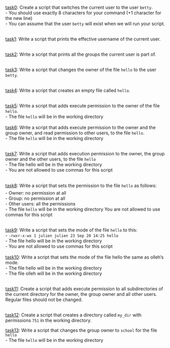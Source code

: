 [task0](./0-iam_betty): Create a script that switches the current user to the user `betty`.<br>
	- You should use exactly 8 characters for your command (+1 character for the new line)<br>
	- You can assume that the user `betty` will exist when we will run your script. <br><br>

[task1](./1-who_am_i): Write a script that prints the effective username of the current user.<br><br>

[task2](./2-groups): Write a script that prints all the groups the current user is part of.<br><br>

[task3](./3-new_owner): Write a script that changes the owner of the file `hello` to the user `betty`.<br><br>

[task4](./4-empty): Write a script that creates an empty file called `hello`.<br><br>

[task5](./5-execute): Write a script that adds execute permission to the owner of the file `hello`.<br>
 	- The file `hello` will be in the working directory<br><br>
[task6](./6-multiple_permissions): Write a script that adds execute permission to the owner and the group owner, and read permission to other users, to the file `hello`.<br>
	- The file `hello` will be in the working directory<br><br>

[task7](./7-everybody): Write a script that adds execution permission to the owner, the group owner and the other users, to the file `hello`<br>
	- The file hello will be in the working directory<br>
	- You are not allowed to use commas for this script<br><br>

[task8](./8-James_Bond): Write a script that sets the permission to the file `hello` as follows:<br>
	- Owner: no permission at all<br>
	- Group: no permission at all<br>
	- Other users: all the permissions<br>
	- The file `hello` will be in the working directory You are not allowed to use commas for this script<br><br>

[task9](./9-John_Doe): Write a script that sets the mode of the file `hello` to this:<br>
	- `-rwxr-x-wx 1 julien julien 23 Sep 20 14:25 hello`<br>
	- The file hello will be in the working directory<br>
	- You are not allowed to use commas for this script<br><br>
[task10](./10-mirror_permissions): Write a script that sets the mode of the file hello the same as olleh’s mode.<br>
	- The file hello will be in the working directory<br>
	- The file olleh will be in the working directory<br><br>

[task11](./11-directories_permissions): Create a script that adds execute permission to all subdirectories of the current directory for the owner, the group owner and all other users. Regular files should not be changed.<br><br>

[task12](./12-directory_permissions): Create a script that creates a directory called `my_dir` with permissions `751` in the working directory.

[task13](./13-change_group): Write a script that changes the group owner to `school` for the file `hello`<br>
	- The file `hello` will be in the working directory<br><br>
